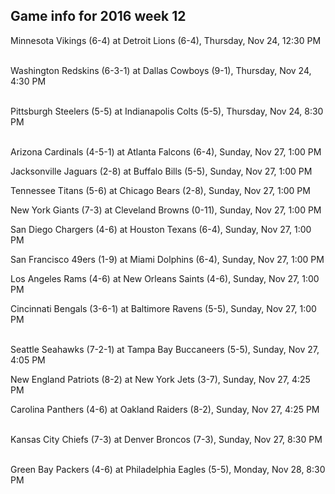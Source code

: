 ## Game info for 2016 week 12
Minnesota Vikings (6-4) at Detroit Lions (6-4), Thursday, Nov 24, 12:30 PM

<br/>Washington Redskins (6-3-1) at Dallas Cowboys (9-1), Thursday, Nov 24, 4:30 PM

<br/>Pittsburgh Steelers (5-5) at Indianapolis Colts (5-5), Thursday, Nov 24, 8:30 PM

<br/>Arizona Cardinals (4-5-1) at Atlanta Falcons (6-4), Sunday, Nov 27, 1:00 PM

Jacksonville Jaguars (2-8) at Buffalo Bills (5-5), Sunday, Nov 27, 1:00 PM

Tennessee Titans (5-6) at Chicago Bears (2-8), Sunday, Nov 27, 1:00 PM

New York Giants (7-3) at Cleveland Browns (0-11), Sunday, Nov 27, 1:00 PM

San Diego Chargers (4-6) at Houston Texans (6-4), Sunday, Nov 27, 1:00 PM

San Francisco 49ers (1-9) at Miami Dolphins (6-4), Sunday, Nov 27, 1:00 PM

Los Angeles Rams (4-6) at New Orleans Saints (4-6), Sunday, Nov 27, 1:00 PM

Cincinnati Bengals (3-6-1) at Baltimore Ravens (5-5), Sunday, Nov 27, 1:00 PM

<br/>Seattle Seahawks (7-2-1) at Tampa Bay Buccaneers (5-5), Sunday, Nov 27, 4:05 PM

New England Patriots (8-2) at New York Jets (3-7), Sunday, Nov 27, 4:25 PM

Carolina Panthers (4-6) at Oakland Raiders (8-2), Sunday, Nov 27, 4:25 PM

<br/>Kansas City Chiefs (7-3) at Denver Broncos (7-3), Sunday, Nov 27, 8:30 PM

<br/>Green Bay Packers (4-6) at Philadelphia Eagles (5-5), Monday, Nov 28, 8:30 PM


